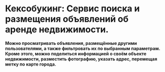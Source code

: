 # Кексобукинг: Сервис поиска и размещения объявлений об аренде недвижимости. 

**Можно просматривать объявления, размещённые другими пользователями, а также фильтровать их по выбранным параметрам.**
**Кроме этого, можно поделиться информацией о своём объекте недвижимости, разместить фотографию, указать адрес, перемещая метку по карте города.**
